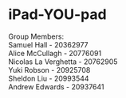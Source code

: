 iPad-YOU-pad
============

Group Members: <br />
Samuel Hall - 20362977<br />
Alice McCullagh - 20776091<br />
Nicolas La Verghetta - 20762905<br />
Yuki Robson - 20925708<br />
Sheldon Liu - 20993544<br />
Andrew Edwards - 20937641<br />
